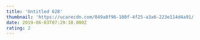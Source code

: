 ```yaml
---
title: 'Untitled 628'
thumbnail: 'https://ucarecdn.com/049a8f96-180f-4f25-a3a6-223e114d4a91/'
date: 2019-06-03T07:29:18.000Z
rating: 2
---
```

